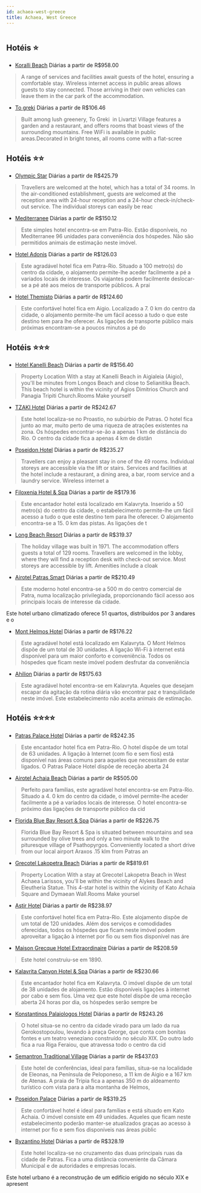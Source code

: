 ```yaml
---
id: achaea-west-greece
title: Achaea, West Greece
---
```


<center><img src="http://photos.hotelbeds.com/giata/13/139712/139712a_hb_a_001.jpg" alt="" /></center>


## Hotéis ⭐️

-    [Koralli Beach](https://www.hurb.com/aud/https://www.hurb.com/hoteis/achaea/koralli-beach-JNP-JP955198?cmp=18055) Diárias a partir de R$958.00
   > A range of services and facilities await guests of the hotel, ensuring a comfortable stay. Wireless internet access in public areas allows guests to stay connected. Those arriving in their own vehicles can leave them in the car park of the accommodation.

-    [To greki](https://www.hurb.com/aud/https://www.hurb.com/hoteis/achaea/to-greki-JNP-JP380249?cmp=18055) Diárias a partir de R$106.46
   > Built among lush greenery, To Greki  in Livartzi Village features a garden and a restaurant, and offers rooms that boast views of the surrounding mountains. Free WiFi is available in public areas.Decorated in bright tones, all rooms come with a flat-scree

## Hotéis ⭐️⭐️

-    [Olympic Star](https://www.hurb.com/aud/https://www.hurb.com/hoteis/achaea/olympic-star-JNP-JP045332?cmp=18055) Diárias a partir de R$425.79
   > Travellers are welcomed at the hotel, which has a total of 34 rooms. In the air-conditioned establishment, guests are welcomed at the reception area with 24-hour reception and a 24-hour check-in/check-out service. The individual storeys can easily be reac
-    [Mediterranee](https://www.hurb.com/aud/https://www.hurb.com/hoteis/achaea/mediterranee-JNP-JP350475?cmp=18055) Diárias a partir de R$150.12
   > Este simples hotel encontra-se em Patra-Rio. Estão disponíveis, no Mediterranee 96 unidades para conveniência dos hóspedes. Não são permitidos animais de estimação neste imóvel. 
-    [Hotel Adonis](https://www.hurb.com/aud/https://www.hurb.com/hoteis/achaea/hotel-adonis-JNP-JP821409?cmp=18055) Diárias a partir de R$126.03
   > Este agradável hotel fica em Patra-Rio. Situado a 100 metro(s) do centro da cidade, o alojamento permite-lhe aceder facilmente a pé a variados locais de interesse. Os viajantes podem facilmente deslocar-se a pé até aos meios de transporte públicos. A prai
-    [Hotel Themisto](https://www.hurb.com/aud/https://www.hurb.com/hoteis/achaea/hotel-themisto-JNP-JP813817?cmp=18055) Diárias a partir de R$124.60
   > Este confortável hotel fica em Aigio. Localizado a 7. 0 km do centro da cidade, o alojamento permite-lhe um fácil acesso a tudo o que este destino tem para lhe oferecer. As ligações de transporte público mais próximas encontram-se a poucos minutos a pé do

## Hotéis ⭐️⭐️⭐️

-    [Hotel Kanelli Beach](https://www.hurb.com/aud/https://www.hurb.com/hoteis/achaea/hotel-kanelli-beach-JNP-JP786757?cmp=18055) Diárias a partir de R$156.40
   > Property Location With a stay at Kanelli Beach in Aigialeia (Aigio), you&apos;ll be minutes from Longos Beach and close to Selianitika Beach. This beach hotel is within the vicinity of Agios Dimitrios Church and Panagia Tripiti Church.Rooms Make yourself 
-    [TZAKI Hotel](https://www.hurb.com/aud/https://www.hurb.com/hoteis/achaea/tzaki-hotel-JNP-JP443585?cmp=18055) Diárias a partir de R$242.67
   > Este hotel localiza-se no Proastio, no subúrbio de Patras. O hotel fica junto ao mar, muito perto de uma riqueza de atrações existentes na zona. Os hóspedes encontrar-se-ão a apenas 1 km de distância do Rio. O centro da cidade fica a apenas 4 km de distân
-    [Poseidon Hotel](https://www.hurb.com/aud/https://www.hurb.com/hoteis/achaea/poseidon-hotel-JNP-JP377510?cmp=18055) Diárias a partir de R$235.27
   > Travellers can enjoy a pleasant stay in one of the 49 rooms. Individual storeys are accessible via the lift or stairs. Services and facilities at the hotel include a restaurant, a dining area, a bar, room service and a laundry service. Wireless internet a
-    [Filoxenia Hotel & Spa](https://www.hurb.com/aud/https://www.hurb.com/hoteis/achaea/filoxenia-hotel-spa-JNP-JP053998?cmp=18055) Diárias a partir de R$179.16
   > Este encantador hotel está localizado em Kalavryta. Inserido a 50 metro(s) do centro da cidade, o estabelecimento permite-lhe um fácil acesso a tudo o que este destino tem para lhe oferecer. O alojamento encontra-se a 15. 0 km das pistas. As ligações de t
-    [Long Beach Resort](https://www.hurb.com/aud/https://www.hurb.com/hoteis/achaea/long-beach-resort-JNP-JP076311?cmp=18055) Diárias a partir de R$319.37
   > The holiday village was built in 1971. The accommodation offers guests a total of 129 rooms. Travellers are welcomed in the lobby, where they will find a reception desk with check-out service. Most storeys are accessible by lift. Amenities include a cloak
-    [Airotel Patras Smart](https://www.hurb.com/aud/https://www.hurb.com/hoteis/achaea/airotel-patras-smart-JNP-JP045336?cmp=18055) Diárias a partir de R$210.49
   > Este moderno hotel encontra-se a 500 m do centro comercial de Patra, numa localização privilegiada, proporcionando fácil acesso aos principais locais de interesse da cidade.

Este hotel urbano climatizado oferece 51 quartos, distribuídos por 3 andares e o
-    [Mont Helmos Hotel](https://www.hurb.com/aud/https://www.hurb.com/hoteis/achaea/mont-helmos-hotel-JNP-JP965497?cmp=18055) Diárias a partir de R$176.22
   > Este agradável hotel está localizado em Kalavryta. O Mont Helmos dispõe de um total de 30 unidades. A ligação Wi-Fi à internet está disponível para um maior conforto e conveniência. Todos os hóspedes que ficam neste imóvel podem desfrutar da conveniência 
-    [Ahilion](https://www.hurb.com/aud/https://www.hurb.com/hoteis/achaea/ahilion-JNP-JP817024?cmp=18055) Diárias a partir de R$175.63
   > Este agradável hotel encontra-se em Kalavryta. Aqueles que desejam escapar da agitação da rotina diária vão encontrar paz e tranquilidade neste imóvel. Este estabelecimento não aceita animais de estimação. 

## Hotéis ⭐️⭐️⭐️⭐️

-    [Patras Palace Hotel](https://www.hurb.com/aud/https://www.hurb.com/hoteis/achaea/patras-palace-hotel-JNP-JP354423?cmp=18055) Diárias a partir de R$242.35
   > Este encantador hotel fica em Patra-Rio. O hotel dispõe de um total de 63 unidades. A ligação à Internet (com fio e sem fios) está disponível nas áreas comuns para aqueles que necessitam de estar ligados. O Patras Palace Hotel dispõe de receção aberta 24 
-    [Airotel Achaia Beach](https://www.hurb.com/aud/https://www.hurb.com/hoteis/achaea/airotel-achaia-beach-JNP-JP083065?cmp=18055) Diárias a partir de R$505.00
   > Perfeito para famílias, este agradável hotel encontra-se em Patra-Rio. Situado a 4. 0 km do centro da cidade, o imóvel permite-lhe aceder facilmente a pé a variados locais de interesse. O hotel encontra-se próximo das ligações de transporte público da cid
-    [Florida Blue Bay Resort & Spa](https://www.hurb.com/aud/https://www.hurb.com/hoteis/achaea/florida-blue-bay-resort-spa-JNP-JP121817?cmp=18055) Diárias a partir de R$226.75
   > Florida Blue Bay Resort &amp; Spa is situated between mountains and sea surrounded by olive trees and only a two minute walk to the pituresque village of Psathopyrgos. Conveniently located a short drive from our local airport Araxos .15 klm from Patras an
-    [Grecotel Lakopetra Beach](https://www.hurb.com/aud/https://www.hurb.com/hoteis/achaea/grecotel-lakopetra-beach-JNP-JP282014?cmp=18055) Diárias a partir de R$819.61
   > Property Location With a stay at Grecotel Lakopetra Beach in West Achaea Larissos, you&apos;ll be within the vicinity of Alykes Beach and Eleutheria Statue. This 4-star hotel is within the vicinity of Kato Achaia Square and Dymaean Wall.Rooms Make yoursel
-    [Astir Hotel](https://www.hurb.com/aud/https://www.hurb.com/hoteis/achaea/astir-hotel-JNP-JP107632?cmp=18055) Diárias a partir de R$238.97
   > Este confortável hotel fica em Patra-Rio. Este alojamento dispõe de um total de 120 unidades. Além dos serviços e comodidades oferecidas, todos os hóspedes que ficam neste imóvel podem aproveitar a ligação à internet por fio ou sem fios disponível nas áre
-    [Maison Grecque Hotel Extraordinaire](https://www.hurb.com/aud/https://www.hurb.com/hoteis/achaea/maison-grecque-hotel-extraordinaire-JNP-JP007710?cmp=18055) Diárias a partir de R$208.59
   > Este hotel construiu-se em 1890.
-    [Kalavrita Canyon Hotel & Spa](https://www.hurb.com/aud/https://www.hurb.com/hoteis/achaea/kalavrita-canyon-hotel-spa-JNP-JP228327?cmp=18055) Diárias a partir de R$230.66
   > Este encantador hotel fica em Kalavryta. O imóvel dispõe de um total de 38 unidades de alojamento. Estão disponíveis ligações à internet por cabo e sem fios. Uma vez que este hotel dispõe de uma receção aberta 24 horas por dia, os hóspedes serão sempre be
-    [Konstantinos Palaiologos Hotel](https://www.hurb.com/aud/https://www.hurb.com/hoteis/achaea/konstantinos-palaiologos-hotel-JNP-JP349639?cmp=18055) Diárias a partir de R$243.26
   > O hotel situa-se no centro da cidade virado para um lado da rua Gerokostopoulou, levando à praça George, que conta com bonitas fontes e um teatro veneziano construído no século XIX. Do outro lado fica a rua Riga Feraiou, que atravessa todo o centro da cid
-    [Semantron Traditional Village](https://www.hurb.com/aud/https://www.hurb.com/hoteis/achaea/semantron-traditional-village-JNP-JP291815?cmp=18055) Diárias a partir de R$437.03
   > Este hotel de conferências, ideal para famílias, situa-se na localidade de Eleonas, na Península de Peloponeso, a 11 km de Aigio e a 167 km de Atenas. A praia de Tripia fica a apenas 350 m do aldeamento turístico com vista para a alta montanha de Helmos, 
-    [Poseidon Palace](https://www.hurb.com/aud/https://www.hurb.com/hoteis/achaea/poseidon-palace-JNP-JP218526?cmp=18055) Diárias a partir de R$319.25
   > Este confortável hotel é ideal para famílias e está situado em Kato Achaia. O imóvel consiste em 49 unidades. Aqueles que ficam neste estabelecimento poderão manter-se atualizados graças ao acesso à internet por fio e sem fios disponíveis nas áreas públic
-    [Byzantino Hotel](https://www.hurb.com/aud/https://www.hurb.com/hoteis/achaea/byzantino-hotel-JNP-JP811030?cmp=18055) Diárias a partir de R$328.19
   > Este hotel localiza-se no cruzamento das duas principais ruas da cidade de Patras. Fica a uma distância conveniente da Câmara Municipal e de autoridades e empresas locais.

Este hotel urbano é a reconstrução de um edifício erigido no século XIX e apresent
